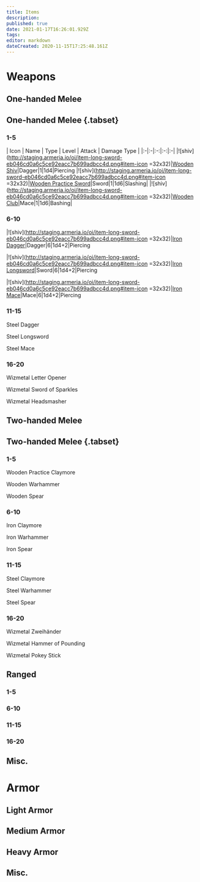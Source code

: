 ```yaml
---
title: Items
description: 
published: true
date: 2021-01-17T16:26:01.929Z
tags: 
editor: markdown
dateCreated: 2020-11-15T17:25:48.161Z
---
```


# Weapons
## One-handed Melee
## One-handed Melee {.tabset}
### 1-5
| Icon | Name | Type | Level | Attack | Damage Type |
|:-|:-|:-:|:-:|:-|
|![shiv](http://staging.armeria.io/oi/item-long-sword-eb046cd0a6c5ce92eacc7b699adbcc4d.png#item-icon =32x32)|[Wooden Shiv](/items/wooden-shiv)|Dagger|1|1d4|Piercing
|![shiv](http://staging.armeria.io/oi/item-long-sword-eb046cd0a6c5ce92eacc7b699adbcc4d.png#item-icon =32x32)|[Wooden Practice Sword](/items/wooden-practice-sword)|Sword|1|1d6|Slashing|
|![shiv](http://staging.armeria.io/oi/item-long-sword-eb046cd0a6c5ce92eacc7b699adbcc4d.png#item-icon =32x32)|[Wooden Club](/items/wooden-club)|Mace|1|1d6|Bashing|

### 6-10

|![shiv](http://staging.armeria.io/oi/item-long-sword-eb046cd0a6c5ce92eacc7b699adbcc4d.png#item-icon =32x32)|[Iron Dagger](/items/iron-dagger)|Dagger|6|1d4+2|Piercing

|![shiv](http://staging.armeria.io/oi/item-long-sword-eb046cd0a6c5ce92eacc7b699adbcc4d.png#item-icon =32x32)|[Iron Longsword](/items/iron-longsword)|Sword|6|1d4+2|Piercing

|![shiv](http://staging.armeria.io/oi/item-long-sword-eb046cd0a6c5ce92eacc7b699adbcc4d.png#item-icon =32x32)|[Iron Mace](/items/iron-mace)|Mace|6|1d4+2|Piercing

### 11-15

Steel Dagger

Steel Longsword

Steel Mace

### 16-20

Wizmetal Letter Opener

Wizmetal Sword of Sparkles

Wizmetal Headsmasher

## Two-handed Melee
## Two-handed Melee {.tabset}

### 1-5

Wooden Practice Claymore

Wooden Warhammer

Wooden Spear

### 6-10

Iron Claymore

Iron Warhammer

Iron Spear

### 11-15

Steel Claymore

Steel Warhammer

Steel Spear

### 16-20

Wizmetal Zweihänder

Wizmetal Hammer of Pounding

Wizmetal Pokey Stick

## Ranged

### 1-5

### 6-10

### 11-15

### 16-20

## Misc.

# Armor

## Light Armor

## Medium Armor

## Heavy Armor

## Misc.